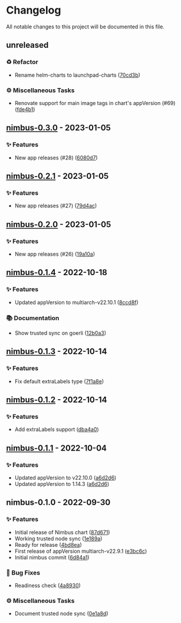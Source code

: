 # Changelog

All notable changes to this project will be documented in this file.

## unreleased

### <!-- 2 -->♻️ Refactor

- Rename helm-charts to launchpad-charts ([70cd3b](https://github.com/graphops/launchpad-charts/commit/70cd3b7aed214e314ec0534bf845d687efab41d8))

### <!-- 7 -->⚙️ Miscellaneous Tasks

- Renovate support for main image tags in chart's appVersion (#69) ([fde4b1](https://github.com/graphops/launchpad-charts/commit/fde4b18394a3ac891a3dd0f5e4fd621fc9ae6052))

## [nimbus-0.3.0](https://github.com/graphops/launchpad-charts/compare/nimbus-0.2.1...nimbus-0.3.0) - 2023-01-05

### <!-- 0 -->✨ Features

- New app releases (#28) ([6080d7](https://github.com/graphops/launchpad-charts/commit/6080d748630c2c9a3bab4cd4e6009bdb1bc2196a))

## [nimbus-0.2.1](https://github.com/graphops/launchpad-charts/compare/nimbus-0.2.0...nimbus-0.2.1) - 2023-01-05

### <!-- 0 -->✨ Features

- New app releases (#27) ([79d4ac](https://github.com/graphops/launchpad-charts/commit/79d4ac3c89ef368df608be26c417d36cbdeb63f4))

## [nimbus-0.2.0](https://github.com/graphops/launchpad-charts/compare/nimbus-0.1.4...nimbus-0.2.0) - 2023-01-05

### <!-- 0 -->✨ Features

- New app releases (#26) ([19a10a](https://github.com/graphops/launchpad-charts/commit/19a10a20c1ca6747a170808bf6e5d8615dae5eb6))

## [nimbus-0.1.4](https://github.com/graphops/launchpad-charts/compare/nimbus-0.1.3...nimbus-0.1.4) - 2022-10-18

### <!-- 0 -->✨ Features

- Updated appVersion to multiarch-v22.10.1 ([8ccd8f](https://github.com/graphops/launchpad-charts/commit/8ccd8fa2dd1dafe7e4ca8a788ef7fc0272d019b5))

### <!-- 3 -->📚 Documentation

- Show trusted sync on goerli ([12b0a3](https://github.com/graphops/launchpad-charts/commit/12b0a3bfcc301987dcfaec93071e84de83630d43))

## [nimbus-0.1.3](https://github.com/graphops/launchpad-charts/compare/nimbus-0.1.2...nimbus-0.1.3) - 2022-10-14

### <!-- 0 -->✨ Features

- Fix default extraLabels type ([7f1a8e](https://github.com/graphops/launchpad-charts/commit/7f1a8e8503f91a4ddc6965ac1de0c5d067f28ed1))

## [nimbus-0.1.2](https://github.com/graphops/launchpad-charts/compare/nimbus-0.1.1...nimbus-0.1.2) - 2022-10-14

### <!-- 0 -->✨ Features

- Add extraLabels support ([dba4a0](https://github.com/graphops/launchpad-charts/commit/dba4a005d835132db40cbed0b82b30c47dec1b46))

## [nimbus-0.1.1](https://github.com/graphops/launchpad-charts/compare/nimbus-0.1.0...nimbus-0.1.1) - 2022-10-04

### <!-- 0 -->✨ Features

- Updated appVersion to v22.10.0 ([a6d2d6](https://github.com/graphops/launchpad-charts/commit/a6d2d6e835d569b91361e5f3bd2e5884c0d42ab9))
- Updated appVersion to 1.14.3 ([a6d2d6](https://github.com/graphops/launchpad-charts/commit/a6d2d6e835d569b91361e5f3bd2e5884c0d42ab9))

## nimbus-0.1.0 - 2022-09-30

### <!-- 0 -->✨ Features

- Initial release of Nimbus chart ([87d671](https://github.com/graphops/launchpad-charts/commit/87d671bf924a83dec5d94ba9967bc3e1b8c65d72))
- Working trusted node sync ([1e189a](https://github.com/graphops/launchpad-charts/commit/1e189abb39cabdeebd1a9ad75d830b19a6464943))
- Ready for release ([4bd8ea](https://github.com/graphops/launchpad-charts/commit/4bd8ea185cfc81cc53133398df5888565c87ee34))
- First release of appVersion multiarch-v22.9.1 ([e3bc6c](https://github.com/graphops/launchpad-charts/commit/e3bc6cdf626af229ced6bdb745a71f14d360b915))
- Initial nimbus commit ([6d84a1](https://github.com/graphops/launchpad-charts/commit/6d84a10e963e3c49e3a2861ffa9dde711ed55fa9))

### <!-- 1 -->🐛 Bug Fixes

- Readiness check ([4a8930](https://github.com/graphops/launchpad-charts/commit/4a893034aff8a3322d61eeb64a1e7e2d9517a410))

### <!-- 7 -->⚙️ Miscellaneous Tasks

- Document trusted node sync ([0e1a8d](https://github.com/graphops/launchpad-charts/commit/0e1a8d216f5cff48630b97afdf16ba7c9b5f48d4))

